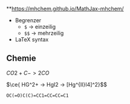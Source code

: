 
**https://mhchem.github.io/MathJax-mhchem/

- Begrenzer
	- `$` -> einzeilig
	- `$$` -> mehrzeilig
- LaTeX syntax
## Chemie
${CO2 + C -> 2 CO}$

$\ce{ HG^2+ -> HgI2  -> [Hg^{II}I4]^2}$$


```smiles
OC(=O)C(C)=CC1=CC=CC=C1
```

